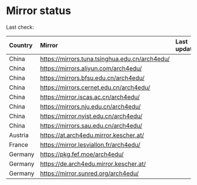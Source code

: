 <script src="./time.js"></script>
# Mirror status
Last check: <script type="text/javascript">localize(1735475954.5339413);</script>

|Country|Mirror|Last update|
|:------|:-----|:----------|
|China|https://mirrors.tuna.tsinghua.edu.cn/arch4edu/|<script type="text/javascript">localize(1735454673);</script>|
|China|https://mirrors.aliyun.com/arch4edu/|<script type="text/javascript">localize(1735411515);</script>|
|China|https://mirrors.bfsu.edu.cn/arch4edu/|<script type="text/javascript">localize(1735411515);</script>|
|China|https://mirrors.cernet.edu.cn/arch4edu/|<script type="text/javascript">localize(1735454673);</script>|
|China|https://mirror.iscas.ac.cn/arch4edu/|<script type="text/javascript">localize(1735411515);</script>|
|China|https://mirrors.nju.edu.cn/arch4edu/|<script type="text/javascript">localize(1735367928);</script>|
|China|https://mirror.nyist.edu.cn/arch4edu/|<script type="text/javascript">localize(1735454673);</script>|
|China|https://mirrors.sau.edu.cn/arch4edu/|<script type="text/javascript">localize(1731653531);</script>|
|Austria|https://at.arch4edu.mirror.kescher.at/|<script type="text/javascript">localize(1735454673);</script>|
|France|https://mirror.lesviallon.fr/arch4edu/|<script type="text/javascript">localize(1735411515);</script>|
|Germany|https://pkg.fef.moe/arch4edu/|<script type="text/javascript">localize(1735454673);</script>|
|Germany|https://de.arch4edu.mirror.kescher.at/|<script type="text/javascript">localize(1735454673);</script>|
|Germany|https://mirror.sunred.org/arch4edu/|<script type="text/javascript">localize(1735454673);</script>|

<script src="./tablefilter/tablefilter.js"></script>
<script src="./table.js"></script>